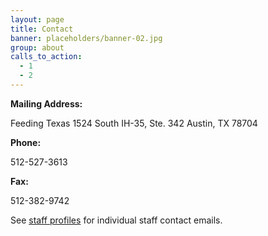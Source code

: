 ```yaml
---
layout: page
title: Contact
banner: placeholders/banner-02.jpg
group: about
calls_to_action:
  - 1
  - 2
---
```

**Mailing Address:**

Feeding Texas
1524 South IH-35, Ste. 342
Austin, TX 78704

**Phone:** 

512-527-3613

**Fax:** 

512-382-9742

See [staff profiles](staff.html) for individual staff contact emails.
